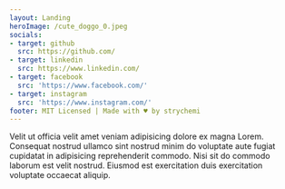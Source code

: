 ```yaml
---
layout: Landing
heroImage: /cute_doggo_0.jpeg
socials:
- target: github
  src: https://github.com/
- target: linkedin
  src: https://www.linkedin.com/
- target: facebook
  src: 'https://www.facebook.com/'
- target: instagram
  src: 'https://www.instagram.com/'
footer: MIT Licensed | Made with ♥ by strychemi
---
```


Velit ut officia velit amet veniam adipisicing dolore ex magna Lorem. Consequat nostrud ullamco sint nostrud minim do voluptate aute fugiat cupidatat in adipisicing reprehenderit commodo. Nisi sit do commodo laborum est velit nostrud. Eiusmod est exercitation duis exercitation voluptate occaecat aliquip.
